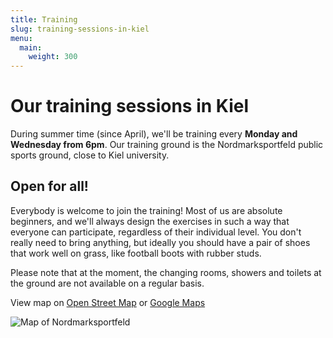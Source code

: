 ```yaml
---
title: Training
slug: training-sessions-in-kiel
menu:
  main:
    weight: 300
---
```


# Our training sessions in Kiel

During summer time (since April),
we'll be training every **Monday and Wednesday from 6pm**.
Our training ground is the Nordmarksportfeld public sports ground,
close to Kiel university.

## Open for all!

Everybody is welcome to join the training!
Most of us are absolute beginners,
and we'll always design the exercises in such a way
that everyone can participate,
regardless of their individual level.
You don't really need to bring anything,
but ideally you should have a pair of shoes that work well on grass,
like football boots with rubber studs.

Please note that at the moment,
the changing rooms, showers and toilets at the ground
are not available on a regular basis.

View map on [Open Street Map](https://osm.org/go/0HsaQC7V?m=)
or [Google Maps](https://goo.gl/maps/2CHFeakWwtCYmMzH8)

![Map of Nordmarksportfeld](/images/map_nordmarksportfeld.jpg)
